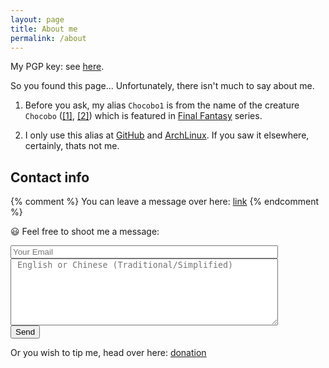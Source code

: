 ```yaml
---
layout: page
title: About me
permalink: /about
---
```


My PGP key: see [here](../PGPKey).

So you found this page... Unfortunately, there isn't much to say about me.

1. Before you ask, my alias `Chocobo1` is from the name of the creature `Chocobo` ([[1]](https://en.wikipedia.org/wiki/Chocobo), [[2]](https://finalfantasy.wikia.com/wiki/Chocobo)) which is featured in [Final Fantasy](https://en.wikipedia.org/wiki/Final_Fantasy) series.

2. I only use this alias at [GitHub](https://github.com/) and [ArchLinux](https://www.archlinux.org/). If you saw it elsewhere, certainly, thats not me.

## Contact info

{% comment %} You can leave a message over here: [link](https://goo.gl/forms/BmvzFsPSTs9fCgvP2) {% endcomment %}

:smiley: Feel free to shoot me a message:
<form name="contact-me" action="contact-me-sent" method="post" netlify netlify-honeypot="name">
  <input type="text" name="name" placeholder="Your Name" style="width: 85%; display: none;">

  <input type="email" name="email" placeholder="Your Email" autocomplete="on" style="width: 85%;" required>
  <br>

  <textarea name="message" placeholder=" English or Chinese (Traditional/Simplified)" maxlength="1000" style="width: 85%; height: 8em;" required></textarea>
  <br>

  <input type="submit" value="Send">
</form>

Or you wish to tip me, head over here: [donation](./donation)
